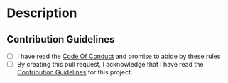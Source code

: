 # Description

<!-- Please describe in a short sentence or bullet points what changes you have made. -->

## Contribution Guidelines

- [ ] I have read the [Code Of Conduct](../../CODE_OF_CONDUCT.md) and promise to abide by these rules
- [ ] By creating this pull request, I acknowledge that I have read the [Contribution Guidelines](../../CONTRIBUTING.md) for this project.
